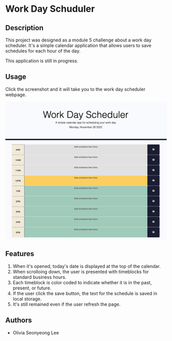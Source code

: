 # Work Day Schuduler

## Description

This project was designed as a module 5 challenge about a work day scheduler. It's a simple calendar application that allows users to save schedules for each hour of the day. 

This application is still in progress. 

## Usage
Click the screenshot and it will take you to the work day scheduler webpage. 

[![coding-quiz-screenshot](assets/images/Screenshot.png)](https://oliviasylee.github.io/work-day-scheduler/)

## Features
1. When it's opened, today's date is displayed at the top of the calendar.
2. When scrolloing down, the user is presented with timeblocks for standard business hours. 
3. Each timeblock is color coded to indicate whether it is in the past, present, or future.
4. If the user click the save button, the text for the schedule is saved in local storage. 
5. It's still remained even if the user refresh the page. 

## Authors
- Olivia Seonyeong Lee

